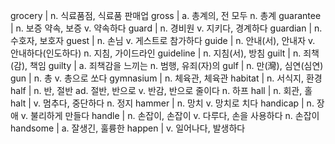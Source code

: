 grocery	| n. 식료품점, 식료품 판매업
gross	| a. 총계의, 전 모두 n. 총계
guarantee	| n. 보증 약속, 보증 v. 약속하다
guard	| n. 경비원 v. 지키다, 경계하다
guardian	| n. 수호자, 보호자
guest	| n. 손님 v. 게스트로 참가하다
guide	| n. 안내(서), 안내자 v. 안내하다(인도하다) n. 지침, 가이드라인
guideline	| n. 지침(서), 방침
guilt	| n. 죄책(감), 책임
guilty	| a. 죄책감을 느끼는 n. 범행, 유죄(자)의
gulf	| n. 만(灣), 심연(심연)
gun	| n. 총 v. 총으로 쏘다
gymnasium	| n. 체육관, 체육관
habitat	| n. 서식지, 환경
half	| n. 반, 절반 ad. 절반, 반으로 v. 반감, 반으로 줄이다 n. 하프
hall	| n. 회관, 홀
halt	| v. 멈추다, 중단하다 n. 정지
hammer	| n. 망치 v. 망치로 치다
handicap	| n. 장애 v. 불리하게 만들다
handle	| n. 손잡이, 손잡이 v. 다루다, 손을 사용하다 n. 손잡이
handsome	| a. 잘생긴, 훌륭한
happen	| v. 일어나다, 발생하다
